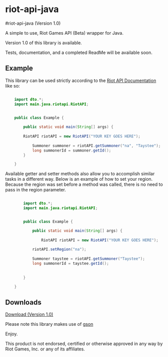 riot-api-java
=============

#riot-api-java (Version 1.0)

A simple to use, Riot Games API (Beta) wrapper for Java.

Version 1.0 of this library is available.

Tests, documentation, and a completed ReadMe will be available soon.
## Example

This library can be used strictly according to the [Riot API Documentation](https://developer.riotgames.com/api/methods) like so:

```java

	import dto.*;
	import main.java.riotapi.RiotAPI;
	

	public class Example {

		public static void main(String[] args) {
			
		RiotAPI riotAPI = new RiotAPI("YOUR KEY GOES HERE");
		
			Summoner summoner = riotAPI.getSummoner("na", "Taystee");
			long summonerId = summoner.getId();
		}

	}

```

Available getter and setter methods also allow you to accomplish similar tasks in a different way.
Below is an example of how to set your region. Because the region was set before a method was called, there is no need to pass in the region parameter.

```java

        import dto.*;
        import main.java.riotapi.RiotAPI;


        public class Example {

        	public static void main(String[] args) {
		
	        	RiotAPI riotAPI = new RiotAPI("YOUR KEY GOES HERE");
			
			riotAPI.setRegion("na");
		
			Summoner taystee = riotAPI.getSummoner("Taystee");
			long summonerId = taystee.getId();
			
		
		}

	}

```

## Downloads
[Download (Version 1.0)](https://www.dropbox.com/s/te7kxqqrhzsp60e/riot-api-java.jar)

Please note this library makes use of [gson](http://code.google.com/p/google-gson/)

Enjoy.

This product is not endorsed, certified or otherwise approved in any way by Riot Games, Inc. or any of its affiliates.
